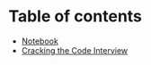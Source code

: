 # Table of contents

* [Notebook](README.md)
* [Cracking the Code Interview](cracking-the-code-interview.md)

